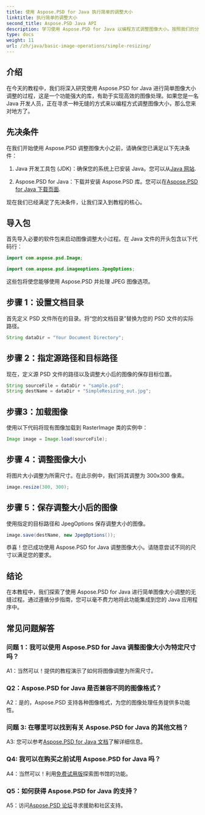 ```yaml
---
title: 使用 Aspose.PSD for Java 执行简单的调整大小
linktitle: 执行简单的调整大小
second_title: Aspose.PSD Java API
description: 学习使用 Aspose.PSD for Java 以编程方式调整图像大小。按照我们的分步指南进行高效的图像处理。
type: docs
weight: 11
url: /zh/java/basic-image-operations/simple-resizing/
---
```

## 介绍

在今天的教程中，我们将深入研究使用 Aspose.PSD for Java 进行简单图像大小调整的过程，这是一个功能强大的库，有助于实现高效的图像处理。如果您是一名 Java 开发人员，正在寻求一种无缝的方式来以编程方式调整图像大小，那么您来对地方了。

## 先决条件

在我们开始使用 Aspose.PSD 调整图像大小之前，请确保您已满足以下先决条件：

1.  Java 开发工具包 (JDK)：确保您的系统上已安装 Java。您可以从[Java 网站](https://www.oracle.com/java/).

2. Aspose.PSD for Java：下载并安装 Aspose.PSD 库。您可以在[Aspose.PSD for Java 下载页面](https://releases.aspose.com/psd/java/).

现在我们已经满足了先决条件，让我们深入到教程的核心。

## 导入包

首先导入必要的软件包来启动图像调整大小过程。在 Java 文件的开头包含以下代码行：

```java
import com.aspose.psd.Image;

import com.aspose.psd.imageoptions.JpegOptions;
```

这些包将使您能够使用 Aspose.PSD 并处理 JPEG 图像选项。

## 步骤 1：设置文档目录

首先定义 PSD 文件所在的目录。将“您的文档目录”替换为您的 PSD 文件的实际路径。

```java
String dataDir = "Your Document Directory";
```

## 步骤 2：指定源路径和目标路径

现在，定义源 PSD 文件的路径以及调整大小后的图像的保存目标位置。

```java
String sourceFile = dataDir + "sample.psd";
String destName = dataDir + "SimpleResizing_out.jpg";
```

## 步骤3：加载图像

使用以下代码将现有图像加载到 RasterImage 类的实例中：

```java
Image image = Image.load(sourceFile);
```

## 步骤 4：调整图像大小

将图片大小调整为所需尺寸。在此示例中，我们将其调整为 300x300 像素。

```java
image.resize(300, 300);
```

## 步骤 5：保存调整大小后的图像

使用指定的目标路径和 JpegOptions 保存调整大小的图像。

```java
image.save(destName, new JpegOptions());
```

恭喜！您已成功使用 Aspose.PSD for Java 调整图像大小。请随意尝试不同的尺寸以满足您的要求。

## 结论

在本教程中，我们探索了使用 Aspose.PSD for Java 进行简单图像大小调整的无缝过程。通过遵循分步指南，您可以毫不费力地将此功能集成到您的 Java 应用程序中。

## 常见问题解答

### 问题 1：我可以使用 Aspose.PSD for Java 调整图像大小为特定尺寸吗？

A1：当然可以！提供的教程演示了如何将图像调整为所需尺寸。

### Q2：Aspose.PSD for Java 是否兼容不同的图像格式？

A2：是的，Aspose.PSD 支持各种图像格式，为您的图像处理任务提供多功能性。

### 问题 3: 在哪里可以找到有关 Aspose.PSD for Java 的其他文档？

 A3: 您可以参考[Aspose.PSD for Java 文档](https://reference.aspose.com/psd/java/)了解详细信息。

### Q4: 我可以在购买之前试用 Aspose.PSD for Java 吗？

 A4：当然可以！利用[免费试用版](https://releases.aspose.com/)探索图书馆的功能。

### Q5：如何获得 Aspose.PSD for Java 的支持？

 A5：访问[Aspose.PSD 论坛](https://forum.aspose.com/c/psd/34)寻求援助和社区支持。